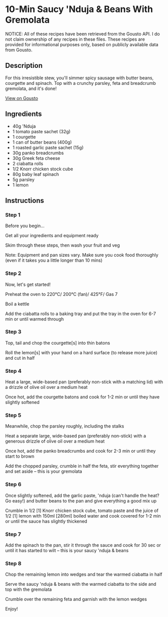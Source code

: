 # 10-Min Saucy 'Nduja & Beans With Gremolata

NOTICE: All of these recipes have been retrieved from the Gousto API. I do not claim ownership of any recipes in these files. These recipes are provided for informational purposes only, based on publicly available data from Gousto.

## Description

For this irresistible stew, you'll simmer spicy sausage with butter beans, courgette and spinach. Top with a crunchy parsley, feta and breadcrumb gremolata, and it's done!

[View on Gousto](https://www.gousto.co.uk/recipes/cookbook/10-min-saucy-nduja-beans-with-gremolata)

## Ingredients

- 40g 'Nduja
- 1 tomato paste sachet (32g)
- 1 courgette
- 1 can of butter beans (400g)
- 1 roasted garlic paste sachet (15g)
- 30g panko breadcrumbs
- 30g Greek feta cheese
- 2 ciabatta rolls
- 1/2 Knorr chicken stock cube
- 80g baby leaf spinach
- 5g parsley
- 1 lemon

## Instructions


### Step 1

Before you begin...

Get all your ingredients and equipment ready

Skim through these steps, then wash your fruit and veg

Note: Equipment and pan sizes vary. Make sure you cook food thoroughly (even if it takes you a little longer than 10 mins)


### Step 2

Now, let's get started!

Preheat the oven to 220°C/ 200°C (fan)/ 425°F/ Gas 7

Boil a kettle

Add the ciabatta rolls to a baking tray and put the tray in the oven for 6-7 min or until warmed through


### Step 3

Top, tail and chop the courgette<span class="text-danger">[s]</span> into thin batons

Roll the lemon<span class="text-danger">[s]</span> with your hand on a hard surface (to release more juice) and cut in half


### Step 4

Heat a large, wide-based pan (preferably non-stick with a matching lid) with a drizzle of olive oil over a medium heat

Once hot, add the courgette batons and cook for 1-2 min or until they have slightly softened


### Step 5

Meanwhile, chop the parsley roughly, including the stalks

Heat a separate large, wide-based pan (preferably non-stick) with a generous drizzle of olive oil over a medium heat

Once hot, add the panko breadcrumbs and cook for 2-3 min or until they start to brown

Add the chopped parsley, crumble in half the feta, stir everything together and set aside – this is your gremolata


### Step 6

Once slightly softened, add the garlic paste, 'nduja (can't handle the heat? Go easy!) and butter beans to the pan and give everything a good mix up

Crumble in 1/2 <span class="text-danger">[1] </span>Knorr chicken stock cube, tomato paste and the juice of 1/2 <span class="text-danger">[1]</span> lemon with 150ml <span class="text-danger">[280ml]</span> boiled water and cook covered for 1-2 min or until the sauce has slightly thickened


### Step 7

Add the spinach to the pan, stir it through the sauce and cook for 30 sec or until it has started to wilt – this is your saucy 'nduja & beans

### Step 8

Chop the remaining lemon into wedges and tear the warmed ciabatta in half

Serve the saucy 'nduja & beans with the warmed ciabatta to the side and top with the gremolata

Crumble over the remaining feta and garnish with the lemon wedges

Enjoy!

